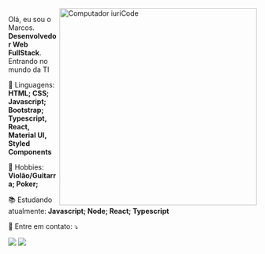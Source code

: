 <img src="https://raw.githubusercontent.com/MicaelliMedeiros/micaellimedeiros/master/image/computer-illustration.png" min-width="400px" max-width="400px" width="400px" align="right" alt="Computador iuriCode">

<p align="left"> 
 Olá, eu sou o Marcos. <strong>Desenvolvedor Web FullStack</strong>.<br>
  Entrando no mundo da TI 
</p>

<p align="left">
  🦄 Linguagens: <strong>HTML; CSS; Javascript; Bootstrap; Typescript, React, Material UI, Styled Components</strong>
</p>

<p align="left">
  🎸 Hobbies: <strong>Violão/Guitarra; Poker;  </strong>
</p>

<p align="left">
  📚  Estudando atualmente:<strong> Javascript; Node; React; Typescript </strong>
</p>

<p align="left">
  💌 Entre em contato: ⤵️
</p>

<p align="left">
  <a href="mailto:marcos.mothci@gmail.com" alt="Gmail" target="_blank">
  <img src="https://img.shields.io/badge/-Gmail-FF0000?style=flat-square&labelColor=FF0000&logo=gmail&logoColor=white" /></a>

  <a href="https://www.linkedin.com/in/marcos-mothci-pereira/" alt="Linkedin" target="_blank">
  <img src="https://img.shields.io/badge/-Linkedin-0e76a8?style=flat-square&logo=Linkedin&logoColor=white" />  </a>

 
